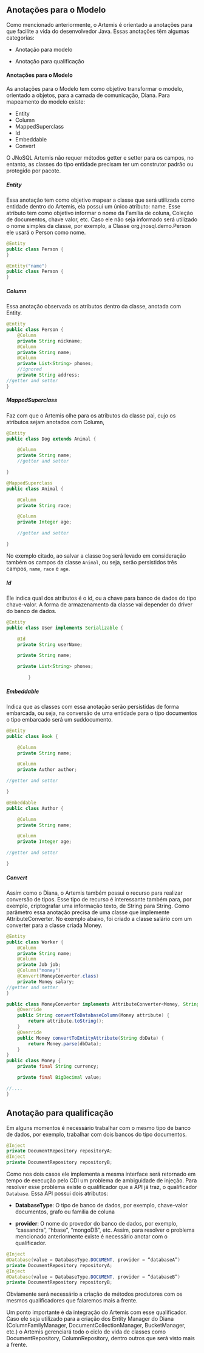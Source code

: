 ## Anotações para o Modelo

Como mencionado anteriormente, o Artemis é orientado a anotações para que facilite a vida do desenvolvedor Java. Essas anotações têm algumas categorias:

* Anotação para modelo

* Anotação para qualificação

#### Anotações para o Modelo

As anotações para o Modelo tem como objetivo transformar o modelo, orientado a objetos, para a camada de comunicação, Diana. Para mapeamento do modelo existe:

* Entity
* Column
* MappedSuperclass
* Id
* Embeddable
* Convert

O JNoSQL Artemis não requer métodos getter e setter para os campos, no entanto, as classes do tipo entidade precisam ter um construtor padrão ou protegido por pacote.

##### Entity

Essa anotação tem como objetivo mapear a classe que será utilizada como entidade dentro do Artemis, ela possui um único atributo: name. Esse atributo tem como objetivo informar o nome da Família de coluna, Coleção de documentos, chave valor, etc. Caso ele não seja informado será utilizado o nome simples da classe, por exemplo, a Classe org.jnosql.demo.Person ele usará o Person como nome.

```java
@Entity
public class Person {
}
```

```java
@Entity("name")
public class Person {
}
```

##### Column

Essa anotação observada os atributos dentro da classe, anotada com Entity.

```java
@Entity
public class Person {
    @Column
    private String nickname;
    @Column
    private String name;
    @Column
    private List<String> phones;
    //ignored
    private String address;
//getter and setter
}
```

##### MappedSuperclass

Faz com que o Artemis olhe para os atributos da classe pai, cujo os atributos sejam anotados com Column,

```java
@Entity
public class Dog extends Animal {

    @Column
    private String name;
    //getter and setter

}

@MappedSuperclass
public class Animal {

    @Column
    private String race;

    @Column
    private Integer age;

    //getter and setter

}
```



No exemplo citado, ao salvar a classe `Dog` será levado em consideração também os campos da classe `Animal`, ou seja, serão persistidos três campos, `name`, `race` e `age`.

##### Id

Ele indica qual dos atributos é o id, ou a chave para banco de dados do tipo chave-valor. A forma de armazenamento da classe vai depender do driver do banco de dados.

```java
@Entity
public class User implements Serializable {

    @Id
    private String userName;

    private String name;

    private List<String> phones;

        }
```



##### Embeddable

Indica que as classes com essa anotação serão persistidas de forma embarcada, ou seja, na conversão de uma entidade para o tipo documentos o tipo embarcado será um suddocumento.

```java
@Entity
public class Book {

    @Column
    private String name;

    @Column
    private Author author;

//getter and setter

}

@Embeddable
public class Author {

    @Column
    private String name;

    @Column
    private Integer age;

//getter and setter

}
```



##### Convert



Assim como o Diana, o Artemis também possui o recurso para realizar conversão de tipos. Esse tipo de recurso é interessante também para, por exemplo, criptografar uma informação texto, de String para String. Como parâmetro essa anotação precisa de uma classe que implemente AttributeConverter. No exemplo abaixo, foi criado a classe salário com um converter para a classe criada Money.

```java
@Entity
public class Worker {
    @Column
    private String name;
    @Column
    private Job job;
    @Column("money")
    @Convert(MoneyConverter.class)
    private Money salary;
//getter and setter
}

public class MoneyConverter implements AttributeConverter<Money, String>{
    @Override
    public String convertToDatabaseColumn(Money attribute) {
        return attribute.toString();
    }
    @Override
    public Money convertToEntityAttribute(String dbData) {
        return Money.parse(dbData);
    }
}
public class Money {
    private final String currency;

    private final BigDecimal value;

//....
}

```

## Anotação para qualificação

Em alguns momentos é necessário trabalhar com o mesmo tipo de banco de dados, por exemplo, trabalhar com dois bancos do tipo documentos.

```java
@Inject
private DocumentRepository repositoryA;
@Inject
private DocumentRepository repositoryB;
```

Como nos dois casos ele implementa a mesma interface será retornado em tempo de execução pelo CDI um problema de ambiguidade de injeção. Para resolver esse problema existe o qualificador que a API já traz, o qualificador `Database`. Essa API possui dois atributos:

* **DatabaseType**: O tipo de banco de dados, por exemplo, chave-valor documentos, grafo ou família de coluna

* **provider**: O nome do provedor do banco de dados, por exemplo, “cassandra”, “hbase”, “mongoDB”, etc. Assim, para resolver o problema mencionado anteriormente existe é necessário anotar com o qualificador.

```java
@Inject
@Database(value = DatabaseType.DOCUMENT, provider = “databaseA”)
private DocumentRepository repositoryA;
@Inject
@Database(value = DatabaseType.DOCUMENT, provider = “databaseB”)
private DocumentRepository repositoryB;
```

Obviamente será necessário a criação de métodos produtores com os mesmos qualificadores que falaremos mais a frente.

Um ponto importante é da integração do Artemis com esse qualificador. Caso ele seja utilizado para a criação dos Entity Manager do Diana \(ColumnFamilyManager, DocumentCollectionManager, BucketManager, etc.\) o Artemis gerenciará todo o ciclo de vida de classes como DocumentRepository, ColumnRepository, dentro outros que será visto mais a frente.

